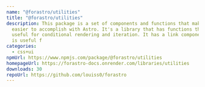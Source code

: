 ```yaml
---
name: "@forastro/utilities"
title: "@forastro/utilities"
description: This package is a set of components and functions that make things
  easier to accomplish with Astro. It's a library that has functions that are
  useful for conditional rendering and iteration. It has a link component which
  is useful f
categories:
  - css+ui
npmUrl: https://www.npmjs.com/package/@forastro/utilities
homepageUrl: https://forastro-docs.onrender.com/libraries/utilities
downloads: 30
repoUrl: https://github.com/louiss0/forastro
---
```

